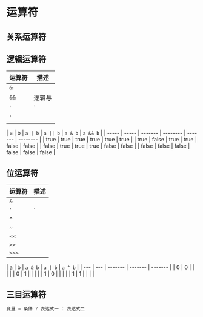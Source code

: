 # 运算符

## 关系运算符

## 逻辑运算符

| 运算符 | 描述   |
| ------ | ------ |
| `&`    |        |
| `&&`   | 逻辑与 |
| `|`    |        |
| `||`   | 逻辑或 |

| a     | b     | `a | b` | `a || b` | `a & b` | `a && b` |
| ----- | ----- | ------- | -------- | ------- | -------- |
| true  | true  | true    | true     | true    | true     |
| true  | false | true    | true     | false   | false    |
| false | true  | true    | true     | false   | false    |
| false | false | false   | false    | false   | false    |

## 位运算符

| 运算符 | 描述 |
| ------ | ---- |
| `&`    |      |
| `|`    |      |
| `^`    |      |
| `~`    |      |
| `<<`   |      |
| `>>`   |      |
| `>>>`  |      |

| a   | b   | `a & b` | `a | b` | `a ^ b` |
| --- | --- | ------- | ------- | ------- |
| 0   | 0   |         |         |         |
| 0   | 1   |         |         |         |
| 1   | 0   |         |         |         |
| 1   | 1   |         |         |         |

## 三目运算符

```java
变量 = 条件 ? 表达式一 : 表达式二
```